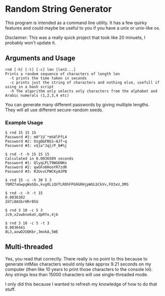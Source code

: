 # Random String Generator

This program is intended as a command line utility. It has a few quirky features and could maybe be useful to you if you have a unix or unix-like os.

Disclaimer: This was a really quick project that took like 20 minuets, I probably won't update it.

## Arguments and Usage

```
rnd [-h] [-t] [-c] len [len2...]
Prints a random sequence of characters of length len
  -t prints the time taken in seconds
  -c prints just the string of characters and nothing else, usefull if using in a bash script
  -h The algorithm only selects only characters from the alphabet and Arabic numerals (1,2,3,4 etc)
```

You can generate many different passwords by giving multiple lengths. They will all use different secure-random seeds.

### Example Usage

```
$ rnd 15 15 15
Password #1: m0™1U`*m%8lPfL4
Password #2: OsgQ&FBG1~AJf~q
Password #3: v$}a"Jq}/P_0#%j
```

```
$ rnd -t -h 15 15 15
Calculated in 0.0036509 seconds
Password #1: QlyqLPLT9WG6NKn
Password #2: qwGFo6HooYR7zdR
Password #3: R3UvvCPWCKyA3PB
```

```
$ rnd 15 -c -h 30 5 3
YbMZfaGwpgWaSQu,kvg0LiQVfLROhFPG9GRHjpWULbCkVv,FO3xU,DMS
```

```
$ rnd -c -h -t 15
0.0036382
Zd7i8ASbrHRr85U
```

```
$ rnd 3 10 -c 5 3
Jc9,x2vwbno6aV,dpRfo,4jb
```

```
$ rnd 3 10 -c 5 -t 3
0.0036441
8L3,aowD2UQKbr,3mokA,5WE
```

## Multi-threaded

Yes, you read that correctly. There really is no point to this because to generate intMax characters would only take approx 9.21 seconds on my computer (then like 10 years to print those characters to the console lol). Any strings less than 15000 characters will use single-threaded mode.

I only did this because I wanted to refresh my knowledge of how to do that stuff.
